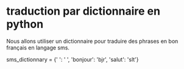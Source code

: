# traduction par dictionnaire en python
Nous allons utiliser un dictionnaire pour traduire des phrases en bon français en langage sms.

sms_dictionnary = {' ': ' ', 'bonjour': 'bjr', 'salut': 'slt'}

